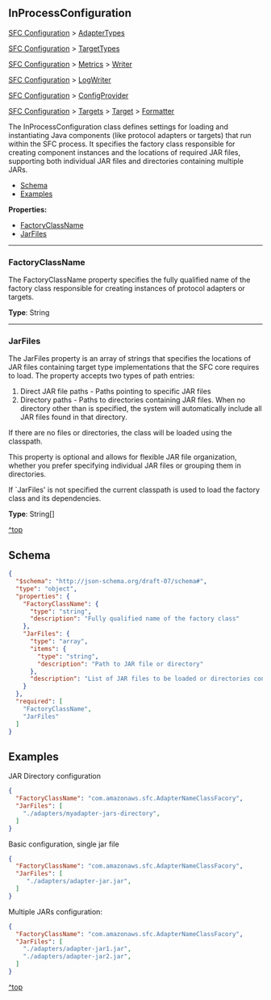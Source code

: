 ## InProcessConfiguration

[SFC Configuration](./sfc-configuration.md) > [AdapterTypes](./sfc-configuration.md#adaptertypes)

[SFC Configuration](./sfc-configuration.md) > [TargetTypes](./sfc-configuration.md#targettypes) 

[SFC Configuration](./sfc-configuration.md) > [Metrics](./sfc-configuration.md#metrics) > [Writer](./metrics-writer-configuration.md#metricswriter)

[SFC Configuration](./sfc-configuration.md) > [LogWriter](./sfc-configuration.md#logwriter)

[SFC Configuration](./sfc-configuration.md) > [ConfigProvider](./sfc-configuration.md#configprovider)

[SFC Configuration](./sfc-configuration.md) > [Targets](./sfc-configuration.md#targets) > [Target](./target-configuration.md ) > [Formatter](./target-configuration.md#formatter)

The InProcessConfiguration class defines settings for loading and instantiating Java components (like protocol adapters or targets) that run within the SFC process. It specifies the factory class responsible for creating component instances and the locations of required JAR files, supporting both individual JAR files and directories containing multiple JARs.

- [Schema](#schema)
- [Examples](#examples)

**Properties:**

- [FactoryClassName](#factoryclassname)
- [JarFiles](#jarfiles)

---
### FactoryClassName
The FactoryClassName property specifies the fully qualified name of the factory class responsible for creating instances of protocol adapters or targets. 

**Type**: String

---
### JarFiles
The JarFiles property is an array of strings that specifies the locations of JAR files containing target type implementations that the SFC core requires to load. The property accepts two types of path entries:

1. Direct JAR file paths - Paths pointing to specific JAR files
2. Directory paths - Paths to directories containing JAR files. When no directory other than  is specified, the system will automatically include all JAR files found in that directory.

If there are no files or directories, the class will be loaded using the classpath.

This property is optional and allows for flexible JAR file organization, whether you prefer specifying individual JAR files or grouping them in directories.

If `JarFiles' is not specified the current classpath is used to load the factory class and its dependencies.

**Type**: String[]

[^top](#inprocessconfiguration)



## Schema

```json
{
  "$schema": "http://json-schema.org/draft-07/schema#",
  "type": "object",
  "properties": {
    "FactoryClassName": {
      "type": "string",
      "description": "Fully qualified name of the factory class"
    },
    "JarFiles": {
      "type": "array",
      "items": {
        "type": "string",
        "description": "Path to JAR file or directory"
      },
      "description": "List of JAR files to be loaded or directories containing the JAR files"
    }
  },
  "required": [
    "FactoryClassName",
    "JarFiles"
  ]
}

```



## Examples

JAR Directory configuration

```json
{
  "FactoryClassName": "com.amazonaws.sfc.AdapterNameClassFacory",
  "JarFiles": [
    "./adapters/myadapter-jars-directory",
  ]
}
```



Basic configuration, single jar file

```json
{
  "FactoryClassName": "com.amazonaws.sfc.AdapterNameClassFacory",
  "JarFiles": [
     "./adapters/adapter-jar.jar",
  ]
}
```



Multiple JARs configuration:

```json
{
  "FactoryClassName": "com.amazonaws.sfc.AdapterNameClassFacory",
  "JarFiles": [
    "./adapters/adapter-jar1.jar",
    "./adapters/adapter-jar2.jar",
  ]
}
```



[^top](#inprocessconfiguration)
